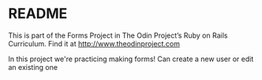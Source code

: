 # README

This is part of the Forms Project in The Odin Project’s Ruby on Rails Curriculum. Find it at http://www.theodinproject.com

In this project we're practicing making forms!
Can create a new user or edit an existing one